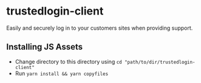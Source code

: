 # trustedlogin-client
 Easily and securely log in to your customers sites when providing support.

## Installing JS Assets

- Change directory to this directory using `cd "path/to/dir/trustedlogin-client"`
- Run `yarn install && yarn copyfiles`